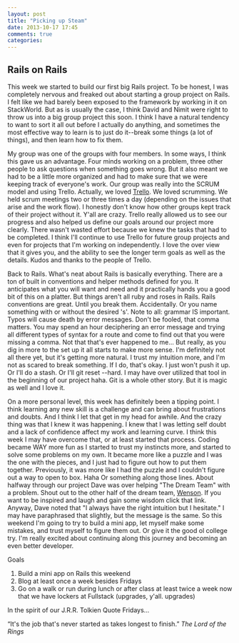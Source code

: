 ```yaml
---
layout: post
title: "Picking up Steam"
date: 2013-10-17 17:45
comments: true
categories:
---
```

## Rails on Rails

This week we started to build our first big Rails project. To be honest, I was completely nervous and freaked out about starting a group project on Rails. I felt like we had barely been exposed to the framework by working in it on StackWorld. But as is usually the case, I think David and Nimit were right to throw us into a big group project this soon. I think I have a natural tendency to want to sort it all out before I actually do anything, and sometimes the most effective way to learn is to just do it--break some things (a lot of things), and then learn how to fix them.

My group was one of the groups with four members. In some ways, I think this gave us an advantage. Four minds working on a problem, three other people to ask questions when something goes wrong. But it also meant we had to be a little more organized and had to make sure that we were keeping track of everyone's work. Our group was really into the SCRUM model and using Trello. Actually, we loved [Trello](https://trello.com/). We loved scrumming. We held scrum meetings two or three times a day (depending on the issues that arise and the work flow). I honestly don't know how other groups kept track of their project without it. Y'all are crazy. Trello really allowed us to see our progress and also helped us define our goals around our project more clearly. There wasn't wasted effort because we knew the tasks that had to be completed. I think I'll continue to use Trello for future group projects and even for projects that I'm working on independently. I love the over view that it gives you, and the ability to see the longer term goals as well as the details. Kudos and thanks to the people of Trello.

Back to Rails. What's neat about Rails is basically everything. There are a ton of built in conventions and helper methods defined for you. It anticipates what you will want and need and it practically hands you a good bit of this on a platter. But things aren't all ruby and roses in Rails. Rails conventions are great. Until you break them. Accidentally. Or you name something with or without the desired 's'. Note to all: grammar IS important. Typos will cause death by error messages. Don't be fooled, that comma matters. You may spend an hour deciphering an error message and trying all different types of syntax for a route and come to find out that you were missing a comma. Not that that's ever happened to me... But really, as you dig in more to the set up it all starts to make more sense. I'm definitely not all there yet, but it's getting more natural. I trust my intuition more, and I'm not as scared to break something. If I do, that's okay. I just won't push it up. Or I'll do a stash. Or I'll git reset --hard. I may have over utilized that tool in the beginning of our project haha. Git is a whole other story. But it is magic as well and I love it.


On a more personal level, this week has definitely been a tipping point. I think learning any new skill is a challenge and can bring about frustrations and doubts. And I think I let that get in my head for awhile. And the crazy thing was that I knew it was happening. I knew that I was letting self doubt and a lack of confidence affect my work and learning curve. I think this week I may have overcome that, or at least started that process. Coding became WAY more fun as I started to trust my instincts more, and started to solve some problems on my own. It became more like a puzzle and I was the one with the pieces, and I just had to figure out how to put them together. Previously, it was more like I had the puzzle and I couldn't figure out a way to open to box. Haha Or something along those lines. About halfway through our project Dave was over helping "The Dream Team" with a problem. Shout out to the other half of the dream team, [Wenson](www.wensontsai.github.io). If you want to be inspired and laugh and gain some wisdom click that link. Anyway, Dave noted that "I always have the right intuition but I hesitate." I may have paraphrased that slightly, but the message is the same. So this weekend I'm going to try to build a mini app, let myself make some mistakes, and trust myself to figure them out. Or give it the good ol college try. I'm really excited about continuing along this journey and becoming an even better developer.

Goals
1. Build a mini app on Rails this weekend
2. Blog at least once a week besides Fridays
3. Go on a walk or run during lunch or after class at least twice a week now that we have lockers at Fullstack (upgrades, y'all. upgrades)


In the spirit of our J.R.R. Tolkien Quote Fridays...

“It's the job that's never started as takes longest to finish.” *The Lord of the Rings*

